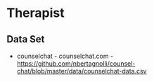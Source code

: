 # Therapist
## Data Set
* counselchat - counselchat.com - https://github.com/nbertagnolli/counsel-chat/blob/master/data/counselchat-data.csv
